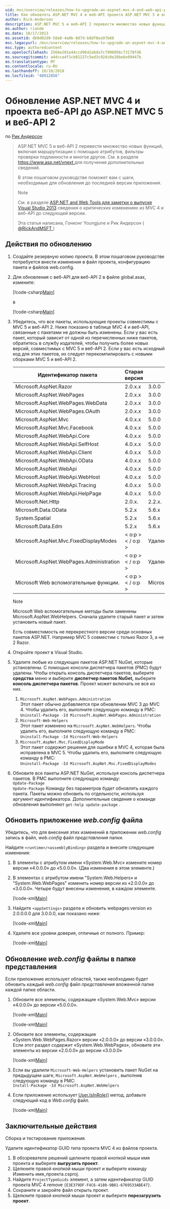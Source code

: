 ```yaml
---
uid: mvc/overview/releases/how-to-upgrade-an-aspnet-mvc-4-and-web-api-project-to-aspnet-mvc-5-and-web-api-2
title: Как обновлять ASP.NET MVC 4 и веб-API проекта ASP.NET MVC 5 и веб-API 2 | Документация Майкрософт
author: Rick-Anderson
description: ASP.NET MVC 5 и веб-API 2 перевести множество новых функций, включая маршрутизации с помощью атрибутов, фильтры проверки подлинности и многое другое.
ms.author: riande
ms.date: 10/17/2013
ms.assetid: db0d02d9-58e8-4a0b-8d7d-b8df8ea97b88
msc.legacyurl: /mvc/overview/releases/how-to-upgrade-an-aspnet-mvc-4-and-web-api-project-to-aspnet-mvc-5-and-web-api-2
msc.type: authoredcontent
ms.openlocfilehash: 2566e201e44ccd9642abda7c7996056c73178fd6
ms.sourcegitcommit: a4dcca4f1cb81227c5ed3c92dc0e28be6e99447b
ms.translationtype: MT
ms.contentlocale: ru-RU
ms.lasthandoff: 10/10/2018
ms.locfileid: "48912856"
---
```

<a name="how-to-upgrade-an-aspnet-mvc-4-and-web-api-project-to-aspnet-mvc-5-and-web-api-2"></a>Обновление ASP.NET MVC 4 и проекта веб-API до ASP.NET MVC 5 и веб-API 2
====================
по [Рик Андерсон]((https://twitter.com/RickAndMSFT))

> ASP.NET MVC 5 и веб-API 2 перевести множество новых функций, включая маршрутизации с помощью атрибутов, фильтры проверки подлинности и многое другое. См. в разделе [ https://www.asp.net/vnext ](https://www.asp.net/core) для получения дополнительных сведений.
> 
> В этом пошаговом руководстве поможет вам с шаги, необходимые для обновления до последней версии приложения.  
> 
> > [!NOTE]
> > См. в разделе [ASP.NET and Web Tools для заметки о выпуске Visual Studio 2013](../../../visual-studio/overview/2013/release-notes.md) сведения о критических изменениях из MVC 4 и веб-API до следующей версии.
> 
>   
> 
> Эта статья написана, Гонконг Youngjune и Рик Андерсон ( [ @RickAndMSFT ](https://twitter.com/#!/RickAndMSFT) )


## <a name="upgrade-steps"></a>Действия по обновлению

1. Создайте резервную копию проекта. В этом пошаговом руководстве потребуется внести изменения в файл проекта, конфигурацию пакета и файлов web.config.
2. Для обновления с веб-API для веб-API 2 в файле global.asax, измените:

    [!code-csharp[Main](how-to-upgrade-an-aspnet-mvc-4-and-web-api-project-to-aspnet-mvc-5-and-web-api-2/samples/sample1.cs)]

   в

    [!code-csharp[Main](how-to-upgrade-an-aspnet-mvc-4-and-web-api-project-to-aspnet-mvc-5-and-web-api-2/samples/sample2.cs)]
3. Убедитесь, что все пакеты, использующие проекты совместимы с MVC 5 и веб-API 2. Ниже показано в таблице MVC 4 и веб-API, связанные с пакетами не должны быть изменены. Если у вас есть пакет, который зависит от одной из перечисленных ниже пакетов, обратитесь в службу издателей, чтобы получить более новых версий, совместимых с MVC 5 и веб-API 2. Если у вас есть исходный код для этих пакетов, их следует перекомпилировать с новыми сборками MVC 5 и веб-API 2.   

    | **Идентификатор пакета** | **Старая версия** | **Новая версия** |
    | --- | --- | --- |
    | Microsoft.AspNet.Razor | 2.0.x.x | 3.0.0 |
    | Microsoft.AspNet.WebPages | 2.0.x.x | 3.0.0 |
    | Microsoft.AspNet.WebPages.WebData | 2.0.x.x | 3.0.0 |
    | Microsoft.AspNet.WebPages.OAuth | 2.0.x.x | 3.0.0 |
    | Microsoft.AspNet.Mvc | 4.0.x.x | 5.0.0 |
    | Microsoft.AspNet.Mvc.Facebook | 4.0.x.x | 5.0.0 |
    | Microsoft.AspNet.WebApi.Core | 4.0.x.x | 5.0.0 |
    | Microsoft.AspNet.WebApi.SelfHost | 4.0.x.x | 5.0.0 |
    | Microsoft.AspNet.WebApi.Client | 4.0.x.x | 5.0.0 |
    | Microsoft.AspNet.WebApi.OData | 4.0.x.x | 5.0.0 |
    | Microsoft.AspNet.WebApi | 4.0.x.x | 5.0.0 |
    | Microsoft.AspNet.WebApi.WebHost | 4.0.x.x | 5.0.0 |
    | Microsoft.AspNet.WebApi.Tracing | 4.0.x.x | 5.0.0 |
    | Microsoft.AspNet.WebApi.HelpPage | 4.0.x.x | 5.0.0 |
    | Microsoft.Net.Http | 2.0.x. | 2.2.x. |
    | Microsoft.Data.OData | 5.2.x | 5.6.x |
    | System.Spatial | 5.2.x | 5.6.x |
    | Microsoft.Data.Edm | 5.2.x | 5.6.x |
    | Microsoft.AspNet.Mvc.FixedDisplayModes | < o:p >< / o:p > | Удаленная |
    | Microsoft.AspNet.WebPages.Administration | < o:p >< / o:p > | Удаленная |
    | Microsoft Web вспомогательные функции. | < o:p >< / o:p > | Microsoft.AspNet.WebHelpers |

    > [!NOTE]
    > Microsoft Web вспомогательные методы были заменены Microsoft.AspNet.WebHelpers. Сначала удалите старый пакет и затем установить новый пакет.   
    >   
    > Есть совместимость не перекрестного версии среди основных пакетов ASP.NET. Например MVC 5 совместим с только Razor 3, а не 2 Razor.
4. Откройте проект в Visual Studio.
5. Удалите любые из следующих пакетов ASP.NET NuGet, которые установлены. С помощью консоли диспетчера пакетов (PMC) будут удалены. Чтобы открыть консоль диспетчера пакетов, выберите **средства** меню и выберите **диспетчер пакетов NuGet,** выберите **консоль диспетчера пакетов**. Проект может включать не все из них.

    1. `Microsoft.AspNet.WebPages.Administration`  
   Этот пакет обычно добавляется при обновлении MVC 3 до MVC 4. Чтобы удалить его, выполните следующую команду в PMC:  
        `Uninstall-Package -Id Microsoft.AspNet.WebPages.Administration`
    2. `Microsoft-Web-Helpers`   
   Этот пакет изменено на `Microsoft.AspNet.WebHelpers`. Чтобы удалить его, выполните следующую команду в PMC:  
        `Uninstall-Package -Id Microsoft-Web-Helpers`
    3. `Microsoft.AspNet.Mvc.FixedDisplayMode`  
   Этот пакет содержит решения для ошибки в MVC 4, которая была исправлена в MVC 5. Чтобы удалить его, выполните следующую команду в PMC:  
        `Uninstall-Package -Id Microsoft.AspNet.Mvc.FixedDisplayModes`
6. Обновите все пакеты ASP.NET NuGet, используя консоль диспетчера пакетов. В PMC выполните следующую команду:  
    `Update-Package`  
   `Update-Package` Команду без параметров будет обновлять каждого пакета. Пакеты можно обновить по отдельности, используя аргумент идентификатора. Дополнительные сведения о команде обновления выполняют `get-help update-package` .

## <a name="update-the-application-webconfig-file"></a>Обновить приложение *web.config* файла

Убедитесь, что для внесения этих изменений в приложении *web.config* запись в файл, *web.config* файл *представления* папки.

Найдите `<runtime>/<assemblyBinding>` раздела и внесите следующие изменения:

1. В элементы с атрибутом имени «System.Web.Mvc» измените номер версии «4.0.0.0» до «5.0.0.0». (Два изменения в этом элементе.)
2. В элементах с атрибутом имени &quot;System.Web.Helpers» и &quot;System.Web.WebPages&quot; изменить номер версии из «2.0.0.0» до «3.0.0.0». Четыре будут внесены изменения, в каждом элементе.

    [!code-xml[Main](how-to-upgrade-an-aspnet-mvc-4-and-web-api-project-to-aspnet-mvc-5-and-web-api-2/samples/sample3.xml?highlight=6,10,14)]
3. Найдите `<appSettings>` раздела и обновить webpages:version из 2.0.0.0.0 для 3.0.0.0, как показано ниже:

    [!code-xml[Main](how-to-upgrade-an-aspnet-mvc-4-and-web-api-project-to-aspnet-mvc-5-and-web-api-2/samples/sample4.xml?highlight=2)]
4. Удалите все уровни доверия, отличные от полного. Пример:

    [!code-xml[Main](how-to-upgrade-an-aspnet-mvc-4-and-web-api-project-to-aspnet-mvc-5-and-web-api-2/samples/sample5.xml?highlight=2)]

## <a name="update-the-webconfig-files-under-the-views-folder"></a>Обновление *web.config* файлы в папке представления

Если приложение использует областей, также необходимо будет обновить каждый *web.config* файл *представления* вложенной папке каждой папке области.

1. Обновите все элементы, содержащие «System.Web.Mvc» версии «4.0.0.0» до версии «5.0.0.0».  

    [!code-xml[Main](how-to-upgrade-an-aspnet-mvc-4-and-web-api-project-to-aspnet-mvc-5-and-web-api-2/samples/sample6.xml?highlight=2)]

    [!code-xml[Main](how-to-upgrade-an-aspnet-mvc-4-and-web-api-project-to-aspnet-mvc-5-and-web-api-2/samples/sample7.xml?highlight=4-6,8)]
2. Обновите все элементы, содержащие «System.Web.WebPages.Razor» версии «2.0.0.0» до версии «3.0.0.0». Если этот раздел содержит «System.Web.WebPages», обновите эти элементы из версии «2.0.0.0» до версии «3.0.0.0»  

    [!code-xml[Main](how-to-upgrade-an-aspnet-mvc-4-and-web-api-project-to-aspnet-mvc-5-and-web-api-2/samples/sample8.xml?highlight=3-5)]
3. Если вы удалили `Microsoft-Web-Helpers` установить пакет NuGet на предыдущем шаге, `Microsoft.AspNet.WebHelpers` , выполнив следующую команду в PMC:  
    `Install-Package -Id Microsoft.AspNet.WebHelpers`
4. Если приложение использует [User.IsInRole()](https://msdn.microsoft.com/en-us/library/system.web.security.roleprincipal.isinrole(v=vs.110).aspx) метод, добавьте следующий код в *Web.config* файл.

    [!code-xml[Main](how-to-upgrade-an-aspnet-mvc-4-and-web-api-project-to-aspnet-mvc-5-and-web-api-2/samples/sample9.xml)]

## <a name="final-steps"></a>Заключительные действия

Сборка и тестирование приложения.

Удалите идентификатор GUID типа проекта MVC 4 из файлов проекта.

1. В обозревателе решений щелкните правой кнопкой мыши имя проекта и выберите **выгрузить проект**.
2. Щелкните правой кнопкой мыши проект и выберите команду Изменить имя_проекта.csproj.
3. Найдите `ProjectTypeGuids` элемент, а затем идентификатор GUID проекта MVC 4 remove `{E3E379DF-F4C6-4180-9B81-6769533ABE47}`.
4. Сохраните и закройте файл открыть проект.
5. Щелкните правой кнопкой мыши проект и выберите **перезагрузить проект**.
